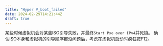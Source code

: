 ```yaml
---
title: "Hyper V_boot_failed"
date: 2024-02-29T14:21:44Z
draft: true
---
```


某些时候虚拟机会对某些ISO引导失败，并最终`Start Pxe over IPv4`并死锁。
确认ISO本身和虚拟机的引导顺序都没问题后，考虑在虚拟机启动时疯狂按F12。